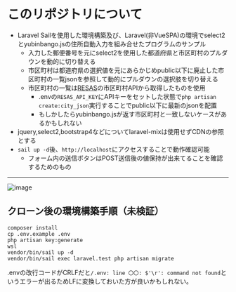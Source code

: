 # このリポジトリについて
- Laravel Sailを使用した環境構築及び、Laravel(非VueSPA)の環境でselect2とyubinbango.jsの住所自動入力を組み合せたプログラムのサンプル
  - 入力した郵便番号を元にselect2を使用した都道府県と市区町村のプルダウンを動的に切り替える
  - 市区町村は都道府県の選択値を元にあらかじめpublic以下に廃止した市区町村の一覧jsonを参照して動的にプルダウンの選択肢を切り替える
  - 市区町村の一覧は[RESAS](https://opendata.resas-portal.go.jp/)の市区町村APIから取得したものを使用
    - .envの`RESAS_API_KEY`にAPIキーをセットした状態で`php artisan create:city_json`実行することでpublic以下に最新のjsonを配置
    - もしかしたらyubinbango.jsが返す市区町村と一致しないケースがあるかもしれない
- jquery,select2,bootstrap4などについてlaravel-mixは使用せずCDNの参照とする
- `sail up -d`後、`http://localhost`にアクセスすることで動作確認可能
  - フォーム内の送信ボタンはPOST送信後の値保持が出来てることを確認するためのもの

---
![image](https://user-images.githubusercontent.com/48991931/137619069-1e0d6b25-807c-4ef7-8cbe-38240d0c88c6.png)

## クローン後の環境構築手順（未検証）
```
composer install
cp .env.example .env
php artisan key:generate
wsl
vendor/bin/sail up -d
vendor/bin/sail exec laravel.test php artisan migrate
```
.envの改行コードがCRLFだと`/.env: line 〇〇: $'\r': command not found`というエラーが出るためLFに変換しておいた方が良いかもしれない。
